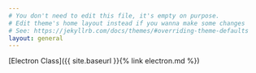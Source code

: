 ```yaml
---
# You don't need to edit this file, it's empty on purpose.
# Edit theme's home layout instead if you wanna make some changes
# See: https://jekyllrb.com/docs/themes/#overriding-theme-defaults
layout: general
---
```


<div class="tc ma4">
<div class="dib tc ph3 ba br4 b--purple bg-purp shadow-3 measure-wide" markdown="1">
[Electron Class]({{ site.baseurl }}{% link electron.md %})
</div>
</div>
